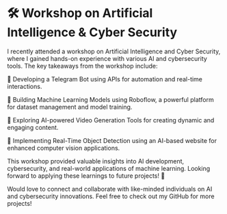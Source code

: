 # 🛠️ Workshop on Artificial Intelligence & Cyber Security

I recently attended a workshop on Artificial Intelligence and Cyber Security, where I gained hands-on experience with various AI and cybersecurity tools. The key takeaways from the 
workshop include:

🔹 Developing a Telegram Bot using APIs for automation and real-time interactions.

🔹 Building Machine Learning Models using Roboflow, a powerful platform for dataset management and model training.

🔹 Exploring AI-powered Video Generation Tools for creating dynamic and engaging content.

🔹 Implementing Real-Time Object Detection using an AI-based website for enhanced computer vision applications.

This workshop provided valuable insights into AI development, cybersecurity, and real-world applications of machine learning. Looking forward to applying these learnings to future projects! 🚀

Would love to connect and collaborate with like-minded individuals on AI and cybersecurity innovations. Feel free to check out my GitHub for more projects!










